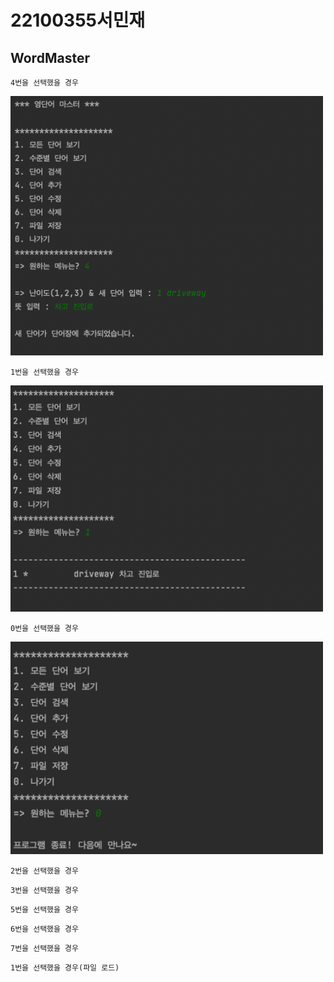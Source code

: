 # 22100355서민재
## __WordMaster__

```
4번을 선택했을 경우
```

<img src="https://github.com/suhminjae/WordMaster/blob/master/screenshot/image/단어추가.png?raw=true" width="500">

```
1번을 선택했을 경우
```

<img src="https://github.com/suhminjae/WordMaster/blob/master/screenshot/image/리스트확인.png?raw=true" width="500">

```
0번을 선택했을 경우
```

<img src="https://github.com/suhminjae/WordMaster/blob/master/screenshot/image/종료.png?raw=true" width="500">

```
2번을 선택했을 경우
```

```
3번을 선택했을 경우
```

```
5번을 선택했을 경우
```

```
6번을 선택했을 경우
```

```
7번을 선택했을 경우
```

```
1번을 선택했을 경우(파일 로드)
```
